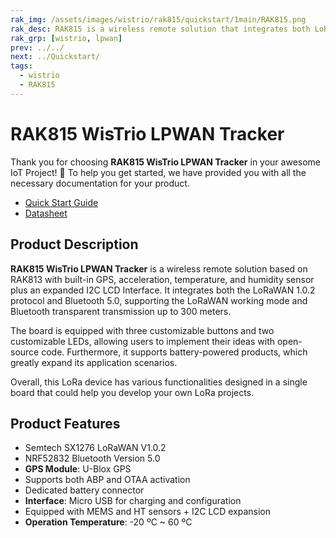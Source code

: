 ```yaml
---
rak_img: /assets/images/wistrio/rak815/quickstart/1main/RAK815.png
rak_desc: RAK815 is a wireless remote solution that integrates both LoRaWAN 1.0.2 protocol and Bluetooth 5.0, supporting the LoRaWAN working mode and Bluetooth transparent transmission up to 300 meters. This board is in the standard Arduino form factor with a built-in GPS, acceleration, temperature, and humidity sensor.
rak_grp: [wistrio, lpwan]
prev: ../../
next: ../Quickstart/
tags:
  - wistrio
  - RAK815
---
```


# RAK815 WisTrio LPWAN Tracker

Thank you for choosing **RAK815 WisTrio LPWAN Tracker** in your awesome IoT Project! 🎉 To help you get started, we have provided you with all the necessary documentation for your product.

* [Quick Start Guide](../Quickstart/)
* [Datasheet](../Datasheet/)

## Product Description

**RAK815 WisTrio LPWAN Tracker** is a wireless remote solution based on RAK813 with built-in GPS, acceleration, temperature, and humidity sensor plus an expanded I2C LCD Interface. It integrates both the LoRaWAN 1.0.2 protocol and Bluetooth 5.0, supporting the LoRaWAN working mode and Bluetooth transparent transmission up to 300 meters.

The board is equipped with three customizable buttons and two customizable LEDs, allowing users to implement their ideas with open-source code. Furthermore, it supports battery-powered products, which greatly expand its application scenarios.

Overall, this LoRa device has various functionalities designed in a single board that could help you develop your own LoRa projects.

## Product Features

- Semtech SX1276 LoRaWAN V1.0.2
- NRF52832 Bluetooth Version 5.0
- **GPS Module**: U-Blox GPS
- Supports both ABP and OTAA activation
- Dedicated battery connector
- **Interface**: Micro USB for charging and configuration
- Equipped with MEMS and HT sensors + I2C LCD expansion
- **Operation Temperature**: -20&nbsp;ºC ~ 60&nbsp;ºC
